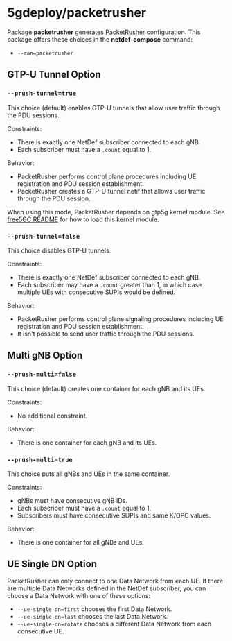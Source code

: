 # 5gdeploy/packetrusher

Package **packetrusher** generates [PacketRusher](https://github.com/HewlettPackard/PacketRusher) configuration.
This package offers these choices in the **netdef-compose** command:

* `--ran=packetrusher`

## GTP-U Tunnel Option

### `--prush-tunnel=true`

This choice (default) enables GTP-U tunnels that allow user traffic through the PDU sessions.

Constraints:

* There is exactly one NetDef subscriber connected to each gNB.
* Each subscriber must have a `.count` equal to 1.

Behavior:

* PacketRusher performs control plane procedures including UE registration and PDU session establishment.
* PacketRusher creates a GTP-U tunnel netif that allows user traffic through the PDU session.

When using this mode, PacketRusher depends on gtp5g kernel module.
See [free5GC README](../free5gc/README.md) for how to load this kernel module.

### `--prush-tunnel=false`

This choice disables GTP-U tunnels.

Constraints:

* There is exactly one NetDef subscriber connected to each gNB.
* Each subscriber may have a `.count` greater than 1, in which case multiple UEs with consecutive SUPIs would be defined.

Behavior:

* PacketRusher performs control plane signaling procedures including UE registration and PDU session establishment.
* It isn't possible to send user traffic through the PDU sessions.

## Multi gNB Option

### `--prush-multi=false`

This choice (default) creates one container for each gNB and its UEs.

Constraints:

* No additional constraint.

Behavior:

* There is one container for each gNB and its UEs.

### `--prush-multi=true`

This choice puts all gNBs and UEs in the same container.

Constraints:

* gNBs must have consecutive gNB IDs.
* Each subscriber must have a `.count` equal to 1.
* Subscribers must have consecutive SUPIs and same K/OPC values.

Behavior:

* There is one container for all gNBs and UEs.

## UE Single DN Option

PacketRusher can only connect to one Data Network from each UE.
If there are multiple Data Networks defined in the NetDef subscriber, you can choose a Data Network with one of these options:

* `--ue-single-dn=first` chooses the first Data Network.
* `--ue-single-dn=last` chooses the last Data Network.
* `--ue-single-dn=rotate` chooses a different Data Network from each consecutive UE.
